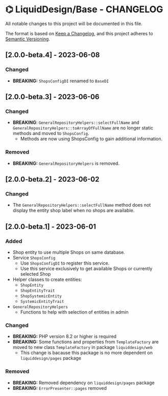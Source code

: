 # ⌬ LiquidDesign/Base - CHANGELOG

All notable changes to this project will be documented in this file.

The format is based on [Keep a Changelog](https://keepachangelog.com/en/1.0.0/),
and this project adheres to [Semantic Versioning](https://semver.org/spec/v2.0.0.html).

## [2.0.0-beta.4] - 2023-06-08

### Changed
- **BREAKING:** `ShopsConfigDI` renamed to `BaseDI`

## [2.0.0-beta.3] - 2023-06-06

### Changed

- **BREAKING**: `GeneralRepositoryHelpers::selectFullName` and `GeneralRepositoryHelpers::toArrayOfFullName` are no longer static methods and moved to `ShopsConfig`.
  - Methods are now using ShopsConfig to gain additional information.

### Removed
- **BREAKING:** `GeneralRepositoryHelpers` is removed.

## [2.0.0-beta.2] - 2023-06-02

### Changed

- The `GeneralRepositoryHelpers::selectFullName` method does not display the entity shop label when no shops are available.

## [2.0.0-beta.1] - 2023-06-01

### Added

- Shop entity to use multiple Shops on same database.
- Service `ShopsConfig`
  - Use `ShopsConfigDI` to register this service. 
  - Use this service exclusively to get available Shops or currently selected Shop 
- Helper classes to create entities:
  - `ShopEntity`
  - `ShopEntityTrait`
  - `ShopSystemicEntity`
  - `SystemicEntityTrait`
- `GeneralRepositoryHelpers`
  - Functions to help with selection of entities in admin
### Changed

- **BREAKING:** PHP version 8.2 or higher is required
- **BREAKING:** Some functions and properties from `TemplateFactory` are moved to new class `TemplateFactory` in package `liquiddesign/web`
  - This change is bacause this package is no more dependent on `liquiddesign/pages` package

### Removed

- **BREAKING:** Removed dependency on `liquiddesign/pages` package
- **BREAKING:** `ErrorPresenter::pages` removed